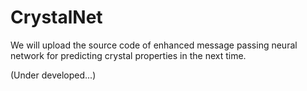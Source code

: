 # CrystalNet

We will upload the source code of enhanced message passing neural network for predicting crystal properties in the next time.

(Under developed...)
